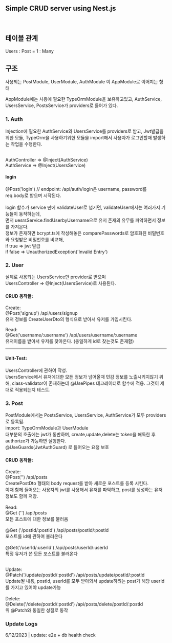 ## Simple CRUD server using Nest.js

<br>

## 테이블 관계

Users : Post = 1 : Many

## 구조

사용되는 PostModule, UserModule, AuthModule 이 AppModule로 이어지는 형태

AppModule에는 사용에 필요한 TypeOrmModule을 보유하고있고,
AuthService, UsersService, PostsService가 providers로 들어가 있다.

### 1. Auth

Injection에 필요한 AuthService와 UsersService를 providers로 받고, Jwt발급을 위한 모듈, TypeOrm을 사용하기위한 모듈을 import해서 사용자가 로그인할때 발생하는 작업을 수행한다.

<br>AuthController => @Inject(AuthService)
<br>AuthService => @Inject(UsersService)

#### login

@Post('login') // endpoint: /api/auth/login은
username, password를 req.body로 받으며 시작된다. <br><br>
login 함수가 service 딴에 validateUser로 넘기면, validateUser에서는 여러가지 기능들이 동작하는데, <br> 먼저 uesrsService.findUserbyUsername으로 유저 존재의 유무를 파악하면서 정보를 가져온다.
<br>정보가 존재하면 bcrypt.ts에 작성해놓은 comparePasswords로 암호화된 비밀번호와 요청받은 비밀번호를 비교해, <br>
if true => jwt 발급<br>
if false => UnauthorizedException('Invalid Entry')

### 2. User

실제로 사용되는 UsersService만 provider로 받으며 <br>
UsersController => @Inject(UsersService)로 사용된다.

#### CRUD 동작들:

Create: <br>@Post('signup') /api/users/signup<br>
유저 정보를 CreateUserDto의 형식으로 받아서 유저를 가입시킨다.

Read: <br>@Get('username/:username') /api/users/username/:username <br>
유저이름을 받아서 유저를 찾아온다. (동일하게 id로 찾는것도 존재함)

---

#### Unit-Test:

UsersController에 관하여 작성. <br> UsersService에서 유저에대한 모든 정보가 넘어올때 민감 정보를 노출시키지않기 위해, class-validator이 존재하는데 @UsePipes 데코레이터로 함수에 적용. 그것이 제대로 적용되는지 테스트.

### 3. Post

PostModule에서는 PostsService, UsersService, AuthService가 모두 providers로 등록됨.<br>
import: TypeOrmModule과 UserModule<br>
대부분의 호출에는 jwt가 동반하며, create,update,delete는 token을 해독한 후 authorize가 가능하면 실행한다.<br>
@UseGuards(JwtAuthGuard) 로 들어오는 요청 보호

#### CRUD 동작들:

Create: <br>
@Post('') /api/posts<br>
CreatePostDto 형태의 body request를 받아 새로운 포스트를 등록 시킨다.<br>
이때 함께 들어오는 사용자의 jwt를 사용해서 유저를 파악하고, post를 생성하는 유저 정보도 함께 저장.
<br>
<br>
Read: <br>
@Get ('') /api/posts<br>
모든 포스트에 대한 정보를 불러옴<br><br>
@Get ('/postId/:postId') /api/posts/postId/:postId<br>
포스트를 id에 관하여 불러온다<br><br>
@Get('/userId/:userId') /api/posts/userId/:userId<br>
특정 유저가 쓴 모든 포스트를 불러온다<br><br>

Update: <br>
@Patch('/update/postId/:postId') /api/posts/update/postId/:postId <br>
Update될 내용, postId, userId를 모두 받아와서 update하려는 post가 해당 userId를 가지고 있어야 update가능
<br><br>
Delete:<br>
@Delete('/delete/postId/:postId') /api/posts/delete/postId/:postId<br>
위 @Patch와 동일한 성질로 동작

### Update Logs

6/12/2023 | update: e2e + db health check
